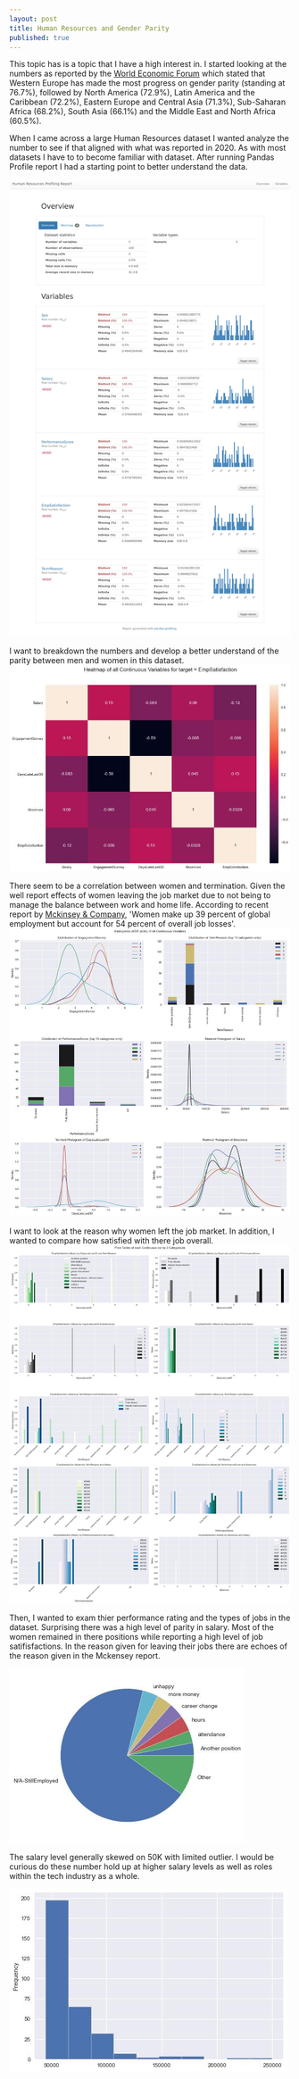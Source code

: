 ```yaml
---
layout: post
title: Human Resources and Gender Parity
published: true
---
```

This topic has is a topic that I have a high interest in.  I started  looking at the numbers as reported by the [World Economic Forum](https://www.weforum.org/reports/gender-gap-2020-report-100-years-pay-equality/digest) which stated that Western Europe has made the most progress on gender parity (standing at 76.7%), followed by North America (72.9%), Latin America and the Caribbean (72.2%), Eastern Europe and Central Asia (71.3%), Sub-Saharan Africa (68.2%), South Asia (66.1%) and the Middle East and North Africa (60.5%).  

When I came across a large Human Resources dataset I wanted analyze the number to see if that aligned with what was reported in 2020. As with most datasets I have to to become familiar with dataset.  After running Pandas Profile report I had a starting point to better understand the data.

![HR Report](/images/Human_Resources_Profiling_Report.jpg)

I want to breakdown the numbers and develop a better understand of the parity between men and women in this dataset.
![HR corr](/images/img_141.jpg)

There seem to be a correlation between women and termination.  Given the well report effects of women leaving the job market due to not being to manage the balance between work and home life.  According to recent report by [Mckinsey & Company](https://www.mckinsey.com/featured-insights/future-of-work/covid-19-and-gender-equality-countering-the-regressive-effects), 'Women make up 39 percent of global employment but account for 54 percent of overall job losses'.
![HR Term](/images/img_133.jpg)

I want to look at the reason why women left the job market.  In addition, I wanted to compare how satisfied with there job overall.
![HR Sat](/images/img_144.jpg)

Then, I wanted to exam thier performance rating and the types of jobs in the dataset.  Surprising there was a high level of parity in salary.  Most of the women remained in there positions while reporting a high level of job satifisfactions. In the reason given for leaving their jobs there are echoes of the reason given in the Mckensey report.

![HR Top Reasons](/images/img_170.jpg)

The salary level generally skewed on 50K with limited outlier.  I would be curious do these number hold up at higher salary levels as well as roles within the tech industry as a whole.

![HR Salary](/images/img_153.jpg)

